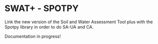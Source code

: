 # SWAT+ - SPOTPY
Link the new version of the Soil and Water Assessment Tool plus with the Spotpy library in order to do SA-UA and CA.


Documentation in progress!
